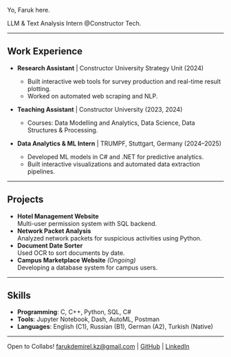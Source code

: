 Yo, Faruk here.

LLM & Text Analysis Intern @Constructor Tech.

---

##  Work Experience
- **Research Assistant** | Constructor University Strategy Unit (2024)  
  - Built interactive web tools for survey production and real-time result plotting.  
  - Worked on automated web scraping and NLP.  

- **Teaching Assistant** | Constructor University (2023, 2024)  
  - Courses: Data Modelling and Analytics, Data Science, Data Structures & Processing.  

- **Data Analytics & ML Intern** | TRUMPF, Stuttgart, Germany (2024–2025)  
  - Developed ML models in C# and .NET for predictive analytics.  
  - Built interactive visualizations and automated data extraction pipelines.  

---

##  Projects
- **Hotel Management Website**  
  Multi-user permission system with SQL backend.  
- **Network Packet Analysis**  
  Analyzed network packets for suspicious activities using Python.  
- **Document Date Sorter**  
  Used OCR to sort documents by date.  
- **Campus Marketplace Website** *(Ongoing)*  
  Developing a database system for campus users.  

---

##  Skills
- **Programming**: C, C++, Python, SQL, C#
- **Tools**: Jupyter Notebook, Dash, AutoML, Postman  
- **Languages**: English (C1), Russian (B1), German (A2), Turkish (Native)

---

 Open to Collabs!
 farukdemirel.kz@gmail.com | [GitHub](https://github.com) | [LinkedIn](https://linkedin.com)
